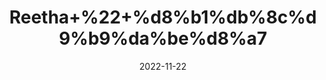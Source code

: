 ---
title: 'Reetha+%22+%d8%b1%db%8c%d9%b9%da%be%d8%a7'
date: '2022-11-22' 
metatag: '' 
inventory: '0' 
draft: false 
# meta description 
shortDescripton: '+Dried+China+Berry+%22+It+is++rich+in+antioxidants+known+to+neutralize+highly+damaging+free+radicals.One+of+the+important+health+benefits+of+the+Chinaberry+tree+is+its+ability+to+treat+skin+diseases'
description: 'Herbs+%d8%ac%da%91%db%8c+%d8%a8%d9%88%d9%b9%db%8c'
longdescription: ''
tags: ''
brand: ''
subCategory: ''
unit: '50 gm-Pk'
sellCount: '0'
featured: True
# product Price
price: '30.0'
# Product Short Description
shortDescription: '+Dried+China+Berry+%22+It+is++rich+in+antioxidants+known+to+neutralize+highly+damaging+free+radicals.One+of+the+important+health+benefits+of+the+Chinaberry+tree+is+its+ability+to+treat+skin+diseases'
productID: '9EB3B51D-0E27-ED11-9968-005056B3A416'
type: 'products'
category: 'Herbs+%d8%ac%da%91%db%8c+%d8%a8%d9%88%d9%b9%db%8c' 
thumnailproduct: 'https://eraconnect.blob.core.windows.net/product-images/aminsaddiquidawakhana/9EB3B51D-0E27-ED11-9968-005056B3A416.webp' 
images:
  - image: 'https://eraconnect.blob.core.windows.net/product-images/aminsaddiquidawakhana/9EB3B51D-0E27-ED11-9968-005056B3A416.webp'  
Variants:
---